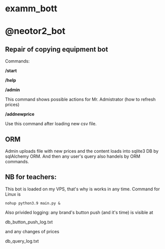 # examm_bott
# @neotor2_bot

## Repair of copying equipment bot

Commands: 

**/start**

**/help**

**/admin**

This command shows possible actions for Mr. Admistrator (how to refresh prices)

**/addnewprice**

Use this command after loading new csv file. 

## ORM
Admin uploads file with new prices and the content loads into sqlite3 DB by sqlAlchemy ORM. And then any user's query also handels by ORM commands. 


## NB for teachers: 

This bot is loaded on my VPS, that's why is works in any time. Command for Linux is 


<code>nohup python3.9 main.py &</code>

Also privided logging: any brand's button push (and it's time) is visible at

db_button_push_log.txt

and any changes of prices

db_query_log.txt


